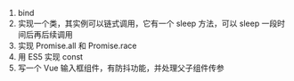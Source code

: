 1. bind
2. 实现一个类，其实例可以链式调用，它有一个 sleep 方法，可以 sleep 一段时间后再后续调用
3. 实现 Promise.all 和 Promise.race
4. 用 ES5 实现 const
5. 写一个 Vue 输入框组件，有防抖功能，并处理父子组件传参